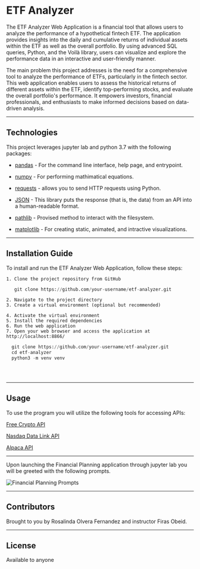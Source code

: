 # ETF Analyzer

The ETF Analyzer Web Application is a financial tool that allows users to analyze the performance of a hypothetical fintech ETF. The application provides insights into the daily and cumulative returns of individual assets within the ETF as well as the overall portfolio. By using advanced SQL queries, Python, and the Voilà library, users can visualize and explore the performance data in an interactive and user-friendly manner.

The main problem this project addresses is the need for a comprehensive tool to analyze the performance of ETFs, particularly in the fintech sector. This web application enables users to assess the historical returns of different assets within the ETF, identify top-performing stocks, and evaluate the overall portfolio's performance. It empowers investors, financial professionals, and enthusiasts to make informed decisions based on data-driven analysis.

---

## Technologies

This project leverages jupyter lab and python 3.7 with the following packages:

* [pandas](https://github.com/google/python-fire) - For the command line interface, help page, and entrypoint.

* [numpy](https://numpy.org/install/) - For performing mathimatical equations.

* [requests](https://github.com/psf/requests) - allows you to send HTTP requests using Python.

* [JSON](https://pypi.org/project/jsonlib/) - This library puts the response (that is, the data) from an API into a human-readable format.

* [pathlib](https://docs.python.org/3/library/pathlib.html) - Provised method to interact with the filesystem.

* [matplotlib](https://matplotlib.org/stable/users/installing/index.html) - For creating static, animated, and intractive visualizations.

---

## Installation Guide

To install and run the ETF Analyzer Web Application, follow these steps:

    1. Clone the project repository from GitHub
 ```python
    git clone https://github.com/your-username/etf-analyzer.git
```
    2. Navigate to the project directory
    3. Create a virtual environment (optional but recommended)

    4. Activate the virtual environment
    5. Install the required dependencies
    6. Run the web application
    7. Open your web browser and access the application at http://localhost:8866/

```python
  git clone https://github.com/your-username/etf-analyzer.git
  cd etf-analyzer
  python3 -m venv venv


  
```

---

## Usage

To use the  program you will utilize the following tools for accessing APIs:


[Free Crypto API](https://alternative.me/crypto/api/) 

[Nasdaq Data Link API](https://data.nasdaq.com/) 

[Alpaca API](https://alpaca.markets/) 

---

Upon launching the Financial Planning application through jupyter lab you will be greeted with the following prompts.

![Financial Planning Prompts](Images/jupyter_lab.png)

---

## Contributors

Brought to you by Rosalinda Olvera Fernandez and instructor Firas Obeid.

---

## License

Available to anyone